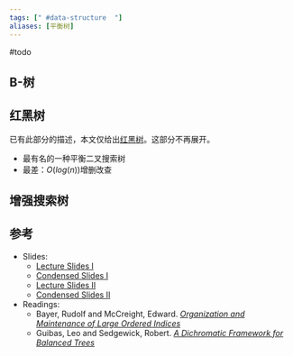 ```yaml
---
tags: [" #data-structure  "]
aliases: [平衡树]
---
```


#todo

## B-树


## 红黑树
已有此部分的描述，本文仅给出[红黑树](../../base/algods/Red-Black%20Tree.md)。这部分不再展开。

- 最有名的一种平衡二叉搜索树
- 最差：$O(log(n))$增删改查

## 增强搜索树

## 参考
- Slides:
	- [Lecture Slides I](https://web.stanford.edu/class/cs166/lectures/02/Slides02.pdf)
	- [Condensed Slides I](https://web.stanford.edu/class/cs166/lectures/02/Small02.pdf)
	- [Lecture Slides II](https://web.stanford.edu/class/cs166/lectures/03/Slides03.pdf)
	- [Condensed Slides II](https://web.stanford.edu/class/cs166/lectures/03/Small03.pdf)
- Readings:
	- Bayer, Rudolf and McCreight, Edward. _[Organization and Maintenance of Large Ordered Indices](https://web.stanford.edu/class/cs166/restricted/papers/BayerMcCreightBTrees.pdf)_
	- Guibas, Leo and Sedgewick, Robert. _[A Dichromatic Framework for Balanced Trees](https://web.stanford.edu/class/cs166/restricted/papers/GuibasSedgewickRedBlack.pdf)_

